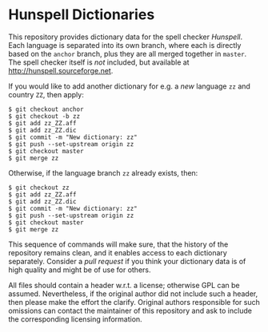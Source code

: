 Hunspell Dictionaries
=====================

This repository provides dictionary data for the spell checker *Hunspell*. Each language is separated into its own branch, where each is directly based on the `anchor` branch, plus they are all merged together in `master`. The spell checker itself is *not* included, but available at http://hunspell.sourceforge.net.

If you would like to add another dictionary for e.g. a *new* language `zz` and country `ZZ`, then apply:

    $ git checkout anchor
    $ git checkout -b zz
    $ git add zz_ZZ.aff
    $ git add zz_ZZ.dic
    $ git commit -m "New dictionary: zz"
    $ git push --set-upstream origin zz
    $ git checkout master
    $ git merge zz

Otherwise, if the language branch `zz` already exists, then:

    $ git checkout zz
    $ git add zz_ZZ.aff
    $ git add zz_ZZ.dic
    $ git commit -m "New dictionary: zz"
    $ git push --set-upstream origin zz
    $ git checkout master
    $ git merge zz

This sequence of commands will make sure, that the history of the repository remains clean, and it enables access to each dictionary separately. Consider a *pull request* if you think your dictionary data is of high quality and might be of use for others.

All files should contain a header w.r.t. a license; otherwise GPL can be assumed. Nevertheless, if the original author did not include such a header, then please make the effort the clarify. Original authors responsible for such omissions can contact the maintainer of this repository and ask to include the corresponding licensing information.
